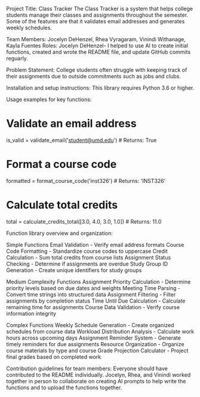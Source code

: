 Project Title: Class Tracker
The Class Tracker is a system that helps college students manage their classes and assignments throughout 
the semester. Some of the features are that it validates email addresses and generates weekly schedules.

Team Members: Jocelyn DeHenzel, Rhea Vyragaram, Vinindi Withanage, Kayla Fuentes
Roles:
Jocelyn DeHenzel- I helped to use AI to create initial functions, created and wrote the README file, and update GitHub commits reguarly. 

Problem Statement: College students often struggle with keeping track of their assignments 
due to outside commitments such as jobs and clubs. 

Installation and setup instructions: This library requires Python 3.6 or higher.

Usage examples for key functions:

# Validate an email address
is_valid = validate_email('student@umd.edu')  # Returns: True

# Format a course code
formatted = format_course_code('inst326')  # Returns: 'INST326'

# Calculate total credits
total = calculate_credits_total([3.0, 4.0, 3.0, 1.0])  # Returns: 11.0

Function library overview and organization: 

Simple Functions
Email Validation - Verify email address formats
Course Code Formatting - Standardize course codes to uppercase
Credit Calculation - Sum total credits from course lists
Assignment Status Checking - Determine if assignments are overdue
Study Group ID Generation - Create unique identifiers for study groups

Medium Complexity Functions
Assignment Priority Calculation - Determine priority levels based on due dates and weights
Meeting Time Parsing - Convert time strings into structured data
Assignment Filtering - Filter assignments by completion status
Time Until Due Calculation - Calculate remaining time for assignments
Course Data Validation - Verify course information integrity

Complex Functions
Weekly Schedule Generation - Create organized schedules from course data
Workload Distribution Analysis - Calculate work hours across upcoming days
Assignment Reminder System - Generate timely reminders for due assignments
Resource Organization - Organize course materials by type and course
Grade Projection Calculator - Project final grades based on completed work

Contribution guidelines for team members:
Everyone should have contributed to the README individually. 
Jocelyn, Rhea, and Vinindi worked together in person to collaborate on creating AI prompts to help write the functions and to upload the functions together. 
